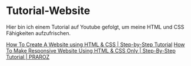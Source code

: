 ﻿# Tutorial-Website

Hier bin ich einem Tutorial auf Youtube gefolgt, um meine HTML und CSS Fähigkeiten aufzufrischen. 

[How To Create A Website using HTML & CSS | Step-by-Step Tutorial](https://www.youtube.com/watch?v=CQZxeoQeo5c&t=1455s)
[How To Make Responsive Website Using HTML & CSS Only | Step-By-Step Tutorial | PRAROZ](https://www.youtube.com/watch?v=i0oWkRv4S78&t=1s)
